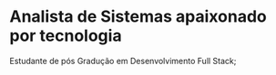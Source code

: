 <h1>Analista de Sistemas apaixonado por tecnologia</h1>  



Estudante de pós Gradução em Desenvolvimento Full Stack;

